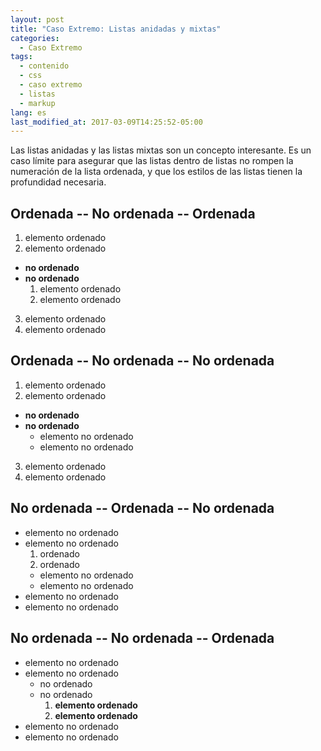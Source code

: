```yaml
---
layout: post
title: "Caso Extremo: Listas anidadas y mixtas"
categories:
  - Caso Extremo
tags:
  - contenido
  - css
  - caso extremo
  - listas
  - markup
lang: es
last_modified_at: 2017-03-09T14:25:52-05:00
---
```


Las listas anidadas y las listas mixtas son un concepto interesante. Es un caso límite para asegurar que las listas dentro de listas no rompen la numeración de la lista ordenada, y que los estilos de las listas tienen la profundidad necesaria.

## Ordenada -- No ordenada -- Ordenada

1. elemento ordenado
2. elemento ordenado
  * **no ordenado**
  * **no ordenado**
    1. elemento ordenado
    2. elemento ordenado
3. elemento ordenado
4. elemento ordenado

## Ordenada -- No ordenada -- No ordenada

1. elemento ordenado
2. elemento ordenado
  * **no ordenado**
  * **no ordenado**
    * elemento no ordenado
    * elemento no ordenado
3. elemento ordenado
4. elemento ordenado

## No ordenada -- Ordenada -- No ordenada

* elemento no ordenado
* elemento no ordenado
  1. ordenado
  2. ordenado
    * elemento no ordenado
    * elemento no ordenado
* elemento no ordenado
* elemento no ordenado

## No ordenada -- No ordenada -- Ordenada

* elemento no ordenado
* elemento no ordenado
  * no ordenado
  * no ordenado
    1. **elemento ordenado**
    2. **elemento ordenado**
* elemento no ordenado
* elemento no ordenado
